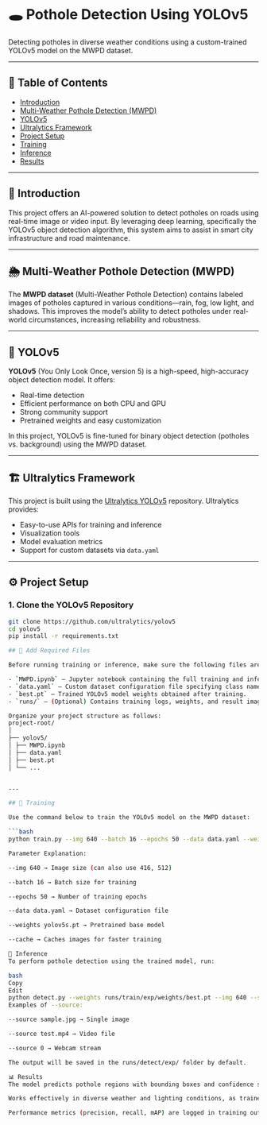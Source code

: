 # 🕳️ Pothole Detection Using YOLOv5

Detecting potholes in diverse weather conditions using a custom-trained YOLOv5 model on the MWPD dataset.

---

## 📑 Table of Contents

- [Introduction](#introduction)
- [Multi-Weather Pothole Detection (MWPD)](#multi-weather-pothole-detection-mwpd)
- [YOLOv5](#yolov5)
- [Ultralytics Framework](#ultralytics-framework)
- [Project Setup](#project-setup)
- [Training](#training)
- [Inference](#inference)
- [Results](#results)

---

## 📖 Introduction

This project offers an AI-powered solution to detect potholes on roads using real-time image or video input. By leveraging deep learning, specifically the YOLOv5 object detection algorithm, this system aims to assist in smart city infrastructure and road maintenance.

---

## 🌦️ Multi-Weather Pothole Detection (MWPD)

The **MWPD dataset** (Multi-Weather Pothole Detection) contains labeled images of potholes captured in various conditions—rain, fog, low light, and shadows. This improves the model’s ability to detect potholes under real-world circumstances, increasing reliability and robustness.

---

## 🧠 YOLOv5

**YOLOv5** (You Only Look Once, version 5) is a high-speed, high-accuracy object detection model. It offers:

- Real-time detection
- Efficient performance on both CPU and GPU
- Strong community support
- Pretrained weights and easy customization

In this project, YOLOv5 is fine-tuned for binary object detection (potholes vs. background) using the MWPD dataset.

---

## 🏗️ Ultralytics Framework

This project is built using the [Ultralytics YOLOv5](https://github.com/ultralytics/yolov5) repository. Ultralytics provides:

- Easy-to-use APIs for training and inference
- Visualization tools
- Model evaluation metrics
- Support for custom datasets via `data.yaml`

---

## ⚙️ Project Setup

### 1. Clone the YOLOv5 Repository

```bash
git clone https://github.com/ultralytics/yolov5
cd yolov5
pip install -r requirements.txt 

## 📁 Add Required Files

Before running training or inference, make sure the following files are correctly added:

- `MWPD.ipynb` – Jupyter notebook containing the full training and inference pipeline.
- `data.yaml` – Custom dataset configuration file specifying class names and dataset paths.
- `best.pt` – Trained YOLOv5 model weights obtained after training.
- `runs/` – (Optional) Contains training logs, weights, and result images from YOLOv5.

Organize your project structure as follows:
project-root/
│
├── yolov5/
│ ├── MWPD.ipynb
│ ├── data.yaml
│ ├── best.pt
│ └── ...


---

## 🧪 Training

Use the command below to train the YOLOv5 model on the MWPD dataset:

```bash
python train.py --img 640 --batch 16 --epochs 50 --data data.yaml --weights yolov5s.pt --cache

Parameter Explanation:

--img 640 → Image size (can also use 416, 512)

--batch 16 → Batch size for training

--epochs 50 → Number of training epochs

--data data.yaml → Dataset configuration file

--weights yolov5s.pt → Pretrained base model

--cache → Caches images for faster training

🎯 Inference
To perform pothole detection using the trained model, run:

bash
Copy
Edit
python detect.py --weights runs/train/exp/weights/best.pt --img 640 --source path_to_image_or_video
Examples of --source:

--source sample.jpg → Single image

--source test.mp4 → Video file

--source 0 → Webcam stream

The output will be saved in the runs/detect/exp/ folder by default.

📊 Results
The model predicts pothole regions with bounding boxes and confidence scores.

Works effectively in diverse weather and lighting conditions, as trained on MWPD.

Performance metrics (precision, recall, mAP) are logged in training output.


